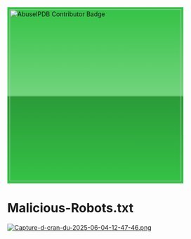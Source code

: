<a href="https://www.abuseipdb.com/user/214644" title="AbuseIPDB is an IP address blacklist for webmasters and sysadmins to report IP addresses engaging in abusive behavior on their networks">
	<img src="https://www.abuseipdb.com/contributor/214644.svg" alt="AbuseIPDB Contributor Badge" style="width: 391px;background: #35c246 linear-gradient(rgba(255,255,255,0), rgba(255,255,255,.3) 50%, rgba(0,0,0,.2) 51%, rgba(0,0,0,0));padding: 5px;">
</a>


# Malicious-Robots.txt

[![Capture-d-cran-du-2025-06-04-12-47-46.png](https://i.postimg.cc/DZVYrGZr/Capture-d-cran-du-2025-06-04-12-47-46.png)](https://postimg.cc/HJ22HVbn)
